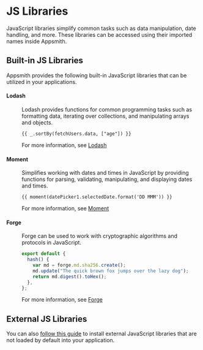 # JS Libraries

JavaScript libraries simplify common tasks such as data manipulation, date handling, and more. These libraries can be accessed using their imported names inside Appsmith.

## Built-in JS Libraries

Appsmith provides the following built-in JavaScript libraries that can be utilized in your applications.

#### Lodash

<dd>
Lodash provides functions for common programming tasks such as formatting data, iterating over collections, and manipulating arrays and objects.

```
{{ _.sortBy(fetchUsers.data, ["age"]) }}
```
For more information, see [Lodash](https://lodash.com/docs/4.17.15)
</dd>

#### Moment

<dd>
Simplifies working with dates and times in JavaScript by providing functions for parsing, validating, manipulating, and displaying dates and times.

```
{{ moment(datePicker1.selectedDate.format('DD MMM')) }}
```
For more information, see [Moment](https://momentjs.com/docs/)
</dd>

#### Forge
<dd>
Forge can be used to work with cryptographic algorithms and protocols in JavaScript.

```javascript
export default {
  hash() {
    var md = forge.md.sha256.create();
    md.update("The quick brown fox jumps over the lazy dog");
    return md.digest().toHex();
  },
};
```
For more information, see [Forge](https://github.com/digitalbazaar/forge)
</dd>

## External JS Libraries

You can also [follow this guide](https://docs.appsmithai.com/core-concepts/writing-code/ext-libraries) to install external JavaScript libraries that are not loaded by default into your application.
